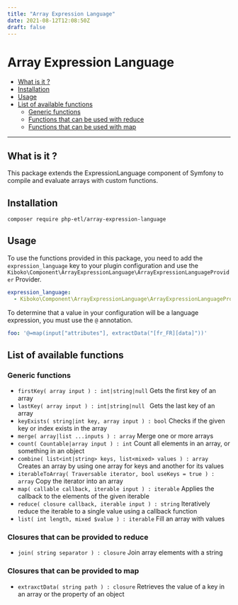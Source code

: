 ```yaml
---
title: "Array Expression Language"
date: 2021-08-12T12:08:50Z
draft: false
---
```


# Array Expression Language

- [What is it ?](#what-is-it-)
- [Installation](#installation)
- [Usage](#usage)
- [List of available functions](#list-of-available-functions)
    - [Generic functions](#generic-functions)
    - [Functions that can be used with reduce](#functions-that-can-be-used-with-reduce)
    - [Functions that can be used with map](#functions-that-can-be-used-with-map)

---

## What is it ? 

This package extends the ExpressionLanguage component of Symfony to compile and evaluate arrays with custom functions.

## Installation

```shell
composer require php-etl/array-expression-language
```

## Usage

To use the functions provided in this package, you need to add the `expression_language` key to your plugin configuration 
and use the `Kiboko\Component\ArrayExpressionLanguage\ArrayExpressionLanguageProvider` Provider.

```yaml
expression_language:
  - Kiboko\Component\ArrayExpressionLanguage\ArrayExpressionLanguageProvider
```

To determine that a value in your configuration will be a language expression, you must use the `@` annotation.

```yaml
foo: '@=map(input["attributes"], extractData("[fr_FR][data]"))'
```

## List of available functions

### Generic functions

* `firstKey( array input ) : int|string|null` Gets the first key of an array
* `lastKey( array input ) : int|string|null ` Gets the last key of an array
* `keyExists( string|int key, array input ) : bool` Checks if the given key or index exists in the array
* `merge( array|list ...inputs ) : array`  Merge one or more arrays
* `count( Countable|array input ) : int` Count all elements in an array, or something in an object
* `combine( list<int|string> keys, list<mixed> values ) : array` Creates an array by using one array for keys and another for its values
* `iterableToArray( Traversable iterator, bool useKeys = true ) : array` Copy the iterator into an array
* `map( callable callback, iterable input ) : iterable` Applies the callback to the elements of the given iterable
* `reduce( closure callback, iterable input ) : string` Iteratively reduce the iterable to a single value using a callback function
* `list( int length, mixed $value ) : iterable` Fill an array with values

### Closures that can be provided to reduce

* `join( string separator ) : closure` Join array elements with a string

### Closures that can be provided to map

* `extraxctData( string path ) : closure` Retrieves the value of a key in an array or the property of an object
